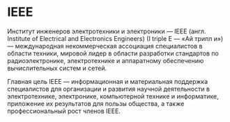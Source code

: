 # IEEE

Институт инженеров электротехники и электроники — IEEE (англ. Institute of Electrical and Electronics Engineers) (I triple E — «Ай трипл и») — международная некоммерческая ассоциация специалистов в области техники, мировой лидер в области разработки стандартов по радиоэлектронике, электротехнике и аппаратному обеспечению вычислительных систем и сетей.

Главная цель IEEE — информационная и материальная поддержка специалистов для организации и развития научной деятельности в электротехнике, электронике, компьютерной технике и информатике, приложение их результатов для пользы общества, а также профессиональный рост членов IEEE.
